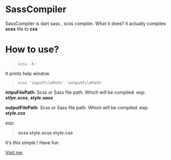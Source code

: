 # SassCompiler

SassCompiler is dart sass , scss compiler. What it does? it actually compiles **scss** file to **css**

# How to use?

> `scss -h` :

 
It prints help window

> `scss 'inputFilePath' 'outputFilePath'`

**intpuFilePath**: Scss or Sass file path. Which will be compiled. exp: ***stlye.scss***, ***style.sass***

**outputFilePath**: Scss or Sass file path. Which will be compiled. exp: ***style.css***

exp: 
> **scss style.scss style.css**

it's this simple.! Have fun

[Visit me](http://www.repiatx.online).
